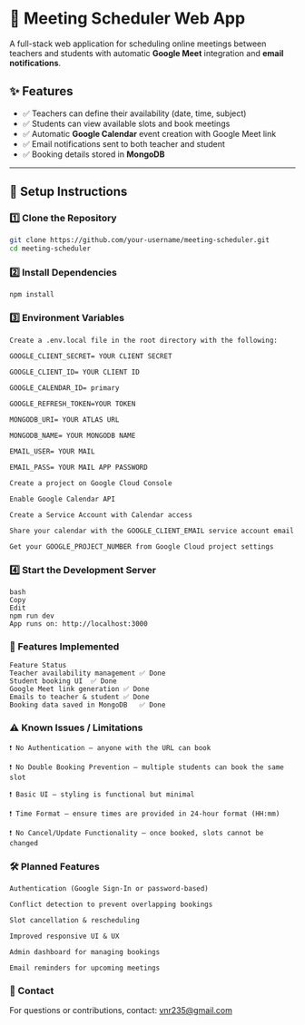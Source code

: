 # 📅 Meeting Scheduler Web App

A full-stack web application for scheduling online meetings between teachers and students with automatic **Google Meet** integration and **email notifications**.

## ✨ Features

- ✅ Teachers can define their availability (date, time, subject)
- ✅ Students can view available slots and book meetings
- ✅ Automatic **Google Calendar** event creation with Google Meet link
- ✅ Email notifications sent to both teacher and student
- ✅ Booking details stored in **MongoDB**

---

## 🚀 Setup Instructions

### 1️⃣ Clone the Repository
```bash
git clone https://github.com/your-username/meeting-scheduler.git
cd meeting-scheduler
```
### 2️⃣ Install Dependencies
```
npm install
```
### 3️⃣ Environment Variables
```
Create a .env.local file in the root directory with the following:

GOOGLE_CLIENT_SECRET= YOUR CLIENT SECRET

GOOGLE_CLIENT_ID= YOUR CLIENT ID

GOOGLE_CALENDAR_ID= primary

GOOGLE_REFRESH_TOKEN=YOUR TOKEN

MONGODB_URI= YOUR ATLAS URL

MONGODB_NAME= YOUR MONGODB NAME
 
EMAIL_USER= YOUR MAIL

EMAIL_PASS= YOUR MAIL APP PASSWORD

Create a project on Google Cloud Console

Enable Google Calendar API

Create a Service Account with Calendar access

Share your calendar with the GOOGLE_CLIENT_EMAIL service account email

Get your GOOGLE_PROJECT_NUMBER from Google Cloud project settings
```

### 4️⃣ Start the Development Server
```
bash
Copy
Edit
npm run dev
App runs on: http://localhost:3000
```

### 📌 Features Implemented
```
Feature	Status
Teacher availability management	✅ Done
Student booking UI	✅ Done
Google Meet link generation	✅ Done
Emails to teacher & student	✅ Done
Booking data saved in MongoDB	✅ Done
````

### ⚠️ Known Issues / Limitations
```
❗ No Authentication — anyone with the URL can book

❗ No Double Booking Prevention — multiple students can book the same slot

❗ Basic UI — styling is functional but minimal

❗ Time Format — ensure times are provided in 24-hour format (HH:mm)

❗ No Cancel/Update Functionality — once booked, slots cannot be changed
````
### 🛠️ Planned Features
```
Authentication (Google Sign-In or password-based)

Conflict detection to prevent overlapping bookings

Slot cancellation & rescheduling

Improved responsive UI & UX

Admin dashboard for managing bookings

Email reminders for upcoming meetings
````
### 📧 Contact
For questions or contributions, contact:
vnr235@gmail.com
